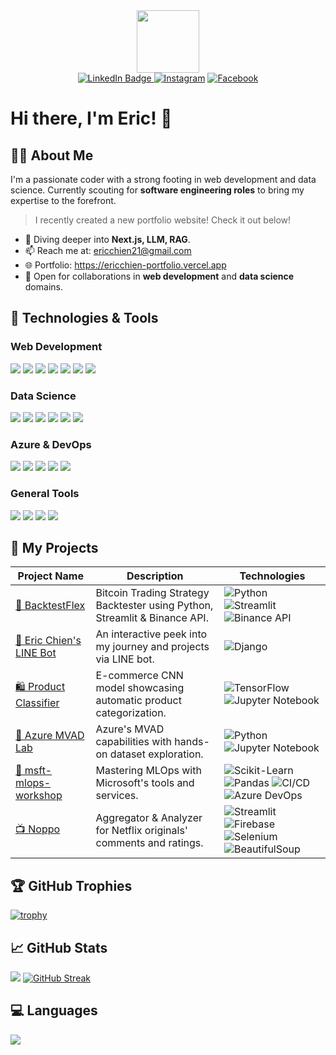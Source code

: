 <div id="header" align="center">
  <img src="https://media.giphy.com/media/M9gbBd9nbDrOTu1Mqx/giphy.gif" width="100"/>
  <div id="badges">
  <a href="your-linkedin-URL">
    <img src="https://img.shields.io/badge/LinkedIn-blue?style=for-the-badge&logo=linkedin&logoColor=white" alt="LinkedIn Badge"/>
  </a>
<a href="LINK_TO_YOUR_INSTAGRAM_PROFILE"><img src="https://img.shields.io/badge/-Instagram-E4405F.svg?style=for-the-badge&logo=instagram&logoColor=white&color=E4405F" alt="Instagram"></a>
<a href="LINK_TO_YOUR_FACEBOOK_PROFILE"><img src="https://img.shields.io/badge/-Facebook-1877F2.svg?style=for-the-badge&logo=facebook&logoColor=white&color=1877F2" alt="Facebook"></a>

</div>
</div>

# Hi there, I'm Eric! 👋

## 🙋‍♂️ About Me
I'm a passionate coder with a strong footing in web development and data science. Currently scouting for **software engineering roles** to bring my expertise to the forefront.

> I recently created a new portfolio website! Check it out below!

- 🌱 Diving deeper into **Next.js, LLM, RAG**.
- 📫 Reach me at: [ericchien21@gmail.com](mailto:ericchien21@gmail.com)
- 🌐 Portfolio: https://ericchien-portfolio.vercel.app
- 🤝 Open for collaborations in **web development** and **data science** domains.

## 🔧 Technologies & Tools
### Web Development
![](https://img.shields.io/badge/HTML-E34F26?style=flat&logo=html5&logoColor=white)
![](https://img.shields.io/badge/CSS-1572B6?style=flat&logo=css3&logoColor=white)
![](https://img.shields.io/badge/JavaScript-F7DF1E?style=flat&logo=javascript&logoColor=black)
![](https://img.shields.io/badge/React-61DAFB?style=flat&logo=react&logoColor=black)
![](https://img.shields.io/badge/Django-092E20?style=flat&logo=django&logoColor=white)
![](https://img.shields.io/badge/Firebase-FFCA28?style=flat&logo=firebase&logoColor=black)
![](https://img.shields.io/badge/MUI-0081CB?style=flat&logo=material-ui&logoColor=white)

### Data Science
![](https://img.shields.io/badge/Python-3776AB?style=flat&logo=python&logoColor=white)
![](https://img.shields.io/badge/Tensorflow-FF6F00?style=flat&logo=tensorflow&logoColor=white)
![](https://img.shields.io/badge/NLP-FF9800?style=flat&logo=data&logoColor=white)  <!-- Note: Used a generic color since there's no standard NLP icon -->
![](https://img.shields.io/badge/ETL-0E76A8?style=flat&logo=data&logoColor=white) <!-- Note: Used a generic color since there's no standard ETL icon -->
![](https://img.shields.io/badge/SQL-4479A1?style=flat&logo=sql&logoColor=white) <!-- Note: Used a generic SQL badge -->
![](https://img.shields.io/badge/R-276DC3?style=flat&logo=r&logoColor=white)

### Azure & DevOps
![](https://img.shields.io/badge/DevOps-0078D7?style=flat&logo=azure-devops&logoColor=white)
![](https://img.shields.io/badge/CICD-00BFFF?style=flat&logo=azure-pipelines&logoColor=white) <!-- Used a light blue for CICD -->
![](https://img.shields.io/badge/Machine_Learning-00BCF2?style=flat&logo=azure-machine-learning&logoColor=white)
![](https://img.shields.io/badge/Cognitive_Service-0062AD?style=flat&logo=azure-cognitive-services&logoColor=white)
![](https://img.shields.io/badge/App_Service-00BFFF?style=flat&logo=azure-app-service&logoColor=white)

### General Tools
![](https://img.shields.io/badge/Git-F05032?style=flat&logo=git&logoColor=white)
![](https://img.shields.io/badge/GitHub-181717?style=flat&logo=github&logoColor=white)
![](https://img.shields.io/badge/Linux-FCC624?style=flat&logo=linux&logoColor=black)
![](https://img.shields.io/badge/Docker-2496ED?style=flat&logo=docker&logoColor=white)

## 🌟 My Projects

| Project Name | Description | Technologies |
|--------------|-------------|--------|
| [🚀 BacktestFlex](https://github.com/ShaoXiangChien/BacktestFlex) | Bitcoin Trading Strategy Backtester using Python, Streamlit & Binance API. | ![Python](https://img.shields.io/badge/Python-3.9%2B-blue) ![Streamlit](https://img.shields.io/badge/Streamlit-0.89%2B-green) ![Binance API](https://img.shields.io/badge/Binance%20API-1.0%2B-yellow) |
| [🤖 Eric Chien's LINE Bot](https://github.com/ShaoXiangChien/eric-chien-line-bot) | An interactive peek into my journey and projects via LINE bot. | ![Django](https://img.shields.io/badge/Django-3.2%2B-blue) |
| [🛍️ Product Classifier](https://github.com/ShaoXiangChien/product-classifier) | E-commerce CNN model showcasing automatic product categorization. | ![TensorFlow](https://img.shields.io/badge/TensorFlow-2.5%2B-orange) ![Jupyter Notebook](https://img.shields.io/badge/Jupyter%20Notebook-6.4%2B-blue) |
| [🌌 Azure MVAD Lab](https://github.com/ShaoXiangChien/azure-mvad-lab) | Azure's MVAD capabilities with hands-on dataset exploration. | ![Python](https://img.shields.io/badge/Python-3.9%2B-blue) ![Jupyter Notebook](https://img.shields.io/badge/Jupyter%20Notebook-6.4%2B-blue) |
| [🚀 msft-mlops-workshop](https://github.com/ShaoXiangChien/msft-mlops-workshop) | Mastering MLOps with Microsoft's tools and services. | ![Scikit-Learn](https://img.shields.io/badge/Scikit--Learn-0.24%2B-green) ![Pandas](https://img.shields.io/badge/Pandas-1.3%2B-blue) ![CI/CD](https://img.shields.io/badge/CI%2FCD-Continuous%20Integration-yellow) ![Azure DevOps](https://img.shields.io/badge/Azure%20DevOps-2021%2B-blue) |
| [📺 Noppo](https://github.com/ShaoXiangChien/Noppo) | Aggregator & Analyzer for Netflix originals' comments and ratings. | ![Streamlit](https://img.shields.io/badge/Streamlit-0.89%2B-green) ![Firebase](https://img.shields.io/badge/Firebase-9.0%2B-yellow) ![Selenium](https://img.shields.io/badge/Selenium-4.0%2B-blue) ![BeautifulSoup](https://img.shields.io/badge/BeautifulSoup-4.9%2B-orange) |





## 🏆 GitHub Trophies
[![trophy](https://github-profile-trophy.vercel.app/?username=yourusername&theme=onedark)](https://github.com/ryo-ma/github-profile-trophy)

## 📈 GitHub Stats
![](http://github-profile-summary-cards.vercel.app/api/cards/profile-details?username=ShaoXiangChien&theme=default)
[![GitHub Streak](https://github-readme-streak-stats.herokuapp.com?user=ShaoXiangChien)](https://git.io/streak-stats)

## 💻 Languages
![](http://github-profile-summary-cards.vercel.app/api/cards/repos-per-language?username=ShaoXiangChien&theme=default)

